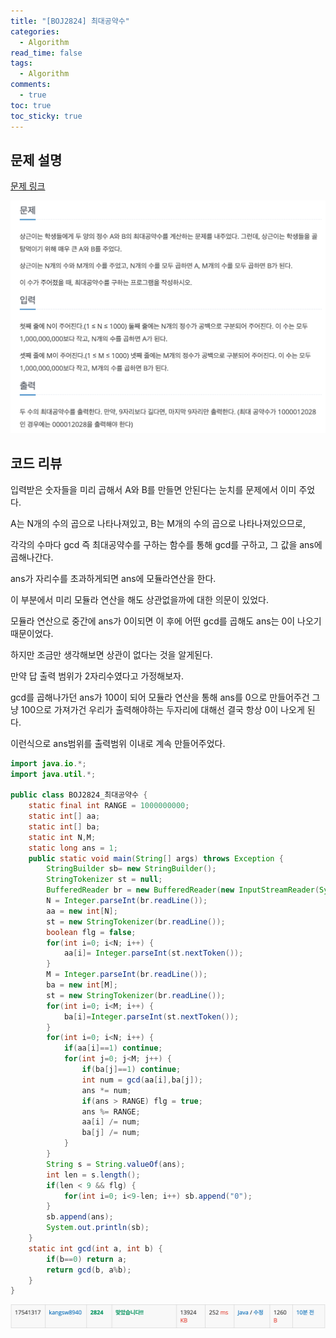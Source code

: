 ```yaml
---
title: "[BOJ2824] 최대공약수"
categories:
  - Algorithm
read_time: false
tags:
  - Algorithm
comments:
  - true
toc: true
toc_sticky: true
---
```

## 문제 설명
[문제 링크](https://www.acmicpc.net/problem/2824)

![](/assets/img/Algorithm/20200209_3.png)

## 코드 리뷰
입력받은 숫자들을 미리 곱해서 A와 B를 만들면 안된다는 눈치를 문제에서 이미 주었다.

A는 N개의 수의 곱으로 나타나져있고, B는 M개의 수의 곱으로 나타나져있으므로, 

각각의 수마다 gcd 즉 최대공약수를 구하는 함수를 통해 gcd를 구하고, 그 값을 ans에 곱해나간다.

ans가 자리수를 초과하게되면 ans에 모듈라연산을 한다.

이 부분에서 미리 모듈라 연산을 해도 상관없을까에 대한 의문이 있었다.

모듈라 연산으로 중간에 ans가 0이되면 이 후에 어떤 gcd를 곱해도 ans는 0이 나오기 때문이었다.

하지만 조금만 생각해보면 상관이 없다는 것을 알게된다.

만약 답 출력 범위가 2자리수였다고 가정해보자.

gcd를 곱해나가던 ans가 100이 되어 모듈라 연산을 통해 ans를 0으로 만들어주건 그냥 100으로 가져가건 우리가 출력해야하는 두자리에 대해선 결국 항상 0이 나오게 된다.

이런식으로 ans범위를 출력범위 이내로 계속 만들어주었다.

```java
import java.io.*;
import java.util.*;

public class BOJ2824_최대공약수 {
	static final int RANGE = 1000000000;
	static int[] aa;
	static int[] ba;
	static int N,M;
	static long ans = 1;
	public static void main(String[] args) throws Exception {
		StringBuilder sb= new StringBuilder();
		StringTokenizer st = null;
		BufferedReader br = new BufferedReader(new InputStreamReader(System.in));
		N = Integer.parseInt(br.readLine());
		aa = new int[N];
		st = new StringTokenizer(br.readLine());
		boolean flg = false;
		for(int i=0; i<N; i++) {
			aa[i]= Integer.parseInt(st.nextToken());
		}
		M = Integer.parseInt(br.readLine());
		ba = new int[M];
		st = new StringTokenizer(br.readLine());
		for(int i=0; i<M; i++) {
			ba[i]=Integer.parseInt(st.nextToken());
		}
		for(int i=0; i<N; i++) {
			if(aa[i]==1) continue;
			for(int j=0; j<M; j++) {
				if(ba[j]==1) continue;
				int num = gcd(aa[i],ba[j]);
				ans *= num;
				if(ans > RANGE) flg = true;
				ans %= RANGE;
				aa[i] /= num; 
				ba[j] /= num;
			}
		}
		String s = String.valueOf(ans);
		int len = s.length();
		if(len < 9 && flg) {
			for(int i=0; i<9-len; i++) sb.append("0");
		}
		sb.append(ans);
		System.out.println(sb);
	}
	static int gcd(int a, int b) {
		if(b==0) return a;
		return gcd(b, a%b);
	}
}
```

![](/assets/img/Algorithm/20200209_4.png)


